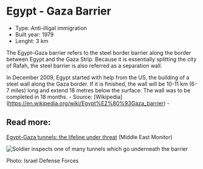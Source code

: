 <!--
West Longitude: 34
North Latitude: 31.50
East Longitude: 34.5
South Latitude: 31
-->

# Egypt - Gaza Barrier

* Type: Anti-illigal immigration
* Built year: 1979
* Lenght: 3 km

The Egypt–Gaza barrier refers to the steel border barrier along the border between Egypt and the Gaza Strip. Because it is essentially splitting the city of Rafah, the steel barrier is also referred as a separation wall.

In December 2009, Egypt started with help from the US, the building of a steel wall along the Gaza border. If it is finished, the wall will be 10-11 km (6-7 miles) long and extend 18 metres below the surface. The wall was to be completed in 18 months.  - Source: [Wikipedia] (https://en.wikipedia.org/wiki/Egypt%E2%80%93Gaza_barrier) -

## Read more:

[Egypt-Gaza tunnels: the lifeline under threat](https://www.middleeastmonitor.com/articles/middle-east/8169-egypt-gaza-tunnels-the-lifeline-under-threat) (Middle East Monitor)

![Soldier inspects one of many tunnels which go underneath the barrier](http://c1.staticflickr.com/5/4013/4359968011_2dc334aef8_z.jpg)

Photo: Israel Defense Forces
